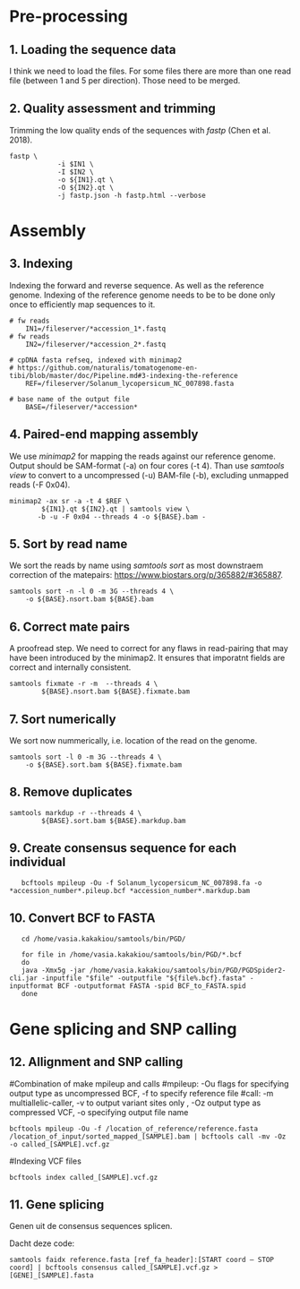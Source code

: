 # Pre-processing

## 1. Loading the sequence data

I think we need to load the files. For some files there are more than one read file (between 1 and 5 per direction). Those need to be merged.

## 2. Quality assessment and trimming

Trimming the low quality ends of the sequences with _fastp_ (Chen et al. 2018).

	fastp \
                -i $IN1 \
                -I $IN2 \
                -o ${IN1}.qt \
                -O ${IN2}.qt \
                -j fastp.json -h fastp.html --verbose

# Assembly

## 3. Indexing
Indexing the forward and reverse sequence. As well as the reference genome. Indexing of the reference genome needs to be to be done only once to efficiently map sequences to it. 

	# fw reads
        IN1=/fileserver/*accession_1*.fastq
	# fw reads
        IN2=/fileserver/*accession_2*.fastq

	# cpDNA fasta refseq, indexed with minimap2
	# https://github.com/naturalis/tomatogenome-en-tibi/blob/master/doc/Pipeline.md#3-indexing-the-reference
        REF=/fileserver/Solanum_lycopersicum_NC_007898.fasta

	# base name of the output file
        BASE=/fileserver/*accession*	

## 4. Paired-end mapping assembly
We use _minimap2_ for mapping the reads against our reference genome. Output should be SAM-format (-a) on four cores (-t 4). Than use _samtools view_ to convert to a uncompressed (-u) BAM-file (-b), excluding unmapped reads (-F 0x04).

	minimap2 -ax sr -a -t 4 $REF \
	        ${IN1}.qt ${IN2}.qt | samtools view \
	       -b -u -F 0x04 --threads 4 -o ${BASE}.bam -

## 5. Sort by read name
We sort the reads by name using _samtools sort_ as most downstraem correction of the matepairs: https://www.biostars.org/p/365882/#365887.

    samtools sort -n -l 0 -m 3G --threads 4 \
	    -o ${BASE}.nsort.bam ${BASE}.bam

## 6. Correct mate pairs
A proofread step. We need to correct for any flaws in read-pairing that may have been introduced by the minimap2. It ensures that imporatnt fields are correct and internally consistent.

    samtools fixmate -r -m  --threads 4 \
    	    ${BASE}.nsort.bam ${BASE}.fixmate.bam

## 7. Sort numerically
We sort now nummerically, i.e. location of the read on the genome. 

    samtools sort -l 0 -m 3G --threads 4 \
	    -o ${BASE}.sort.bam ${BASE}.fixmate.bam

## 8. Remove duplicates

	samtools markdup -r --threads 4 \
	        ${BASE}.sort.bam ${BASE}.markdup.bam

## 9. Create consensus sequence for each individual

       bcftools mpileup -Ou -f Solanum_lycopersicum_NC_007898.fa -o *accession_number*.pileup.bcf *accession_number*.markdup.bam

## 10. Convert BCF to FASTA

       cd /home/vasia.kakakiou/samtools/bin/PGD/

       for file in /home/vasia.kakakiou/samtools/bin/PGD/*.bcf
       do
       java -Xmx5g -jar /home/vasia.kakakiou/samtools/bin/PGD/PGDSpider2-cli.jar -inputfile "$file" -outputfile "${file%.bcf}.fasta" -inputformat BCF -outputformat FASTA -spid BCF_to_FASTA.spid
       done

# Gene splicing and SNP calling

## 12. Allignment and SNP calling
#Combination of make mpileup and calls
#mpileup: -Ou flags for specifying output type as uncompressed BCF, -f to specify reference file
#call: -m multiallelic-caller, -v to output variant sites only , -Oz output type as compressed VCF, -o specifying output file name

	bcftools mpileup -Ou -f /location_of_reference/reference.fasta /location_of_input/sorted_mapped_[SAMPLE].bam | bcftools call -mv -Oz -o called_[SAMPLE].vcf.gz

#Indexing VCF files

	bcftools index called_[SAMPLE].vcf.gz

## 11. Gene splicing
Genen uit de consensus sequences splicen. 

Dacht deze code:

	samtools faidx reference.fasta [ref_fa_header]:[START coord – STOP coord] | bcftools consensus called_[SAMPLE].vcf.gz > [GENE]_[SAMPLE].fasta


